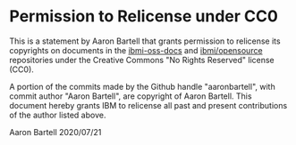 # Permission to Relicense under CC0

This is a statement by Aaron Bartell
that grants permission to relicense its copyrights on documents in the
[ibmi-oss-docs](https://github.com/IBM/ibmi-oss-docs) and
[ibmi/opensource](https://bitbucket.org/ibmi/opensource) repositories under the
Creative Commons "No Rights Reserved" license (CC0).

A portion of the commits made by the Github handle "aaronbartell", with
commit author "Aaron Bartell", are copyright of Aaron Bartell.
This document hereby grants IBM to relicense all past and present contributions
of the author listed above.

Aaron Bartell
2020/07/21
